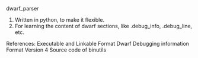 
dwarf_parser
1. Written in python, to make it flexible.
2. For learning the content of dwarf sections, like .debug_info, .debug_line, etc.

References:
Executable and Linkable Format
Dwarf Debugging information Format Version 4
Source code of binutils
